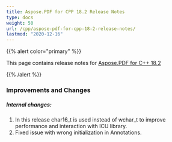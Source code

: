 ```yaml
---
title: Aspose.PDF for CPP 18.2 Release Notes
type: docs
weight: 50
url: /cpp/aspose-pdf-for-cpp-18-2-release-notes/
lastmod: "2020-12-16"
---
```


{{% alert color="primary" %}}

This page contains release notes for [Aspose.PDF for C++ 18.2](https://www.nuget.org/packages/Aspose.PDF.Cpp/18.2.0)

{{% /alert %}}
### **Improvements and Changes**
##### **Internal changes:**
1. In this release char16_t is used instead of wchar_t to improve performance and interaction with ICU library.
1. Fixed issue with wrong initialization in Annotations.
